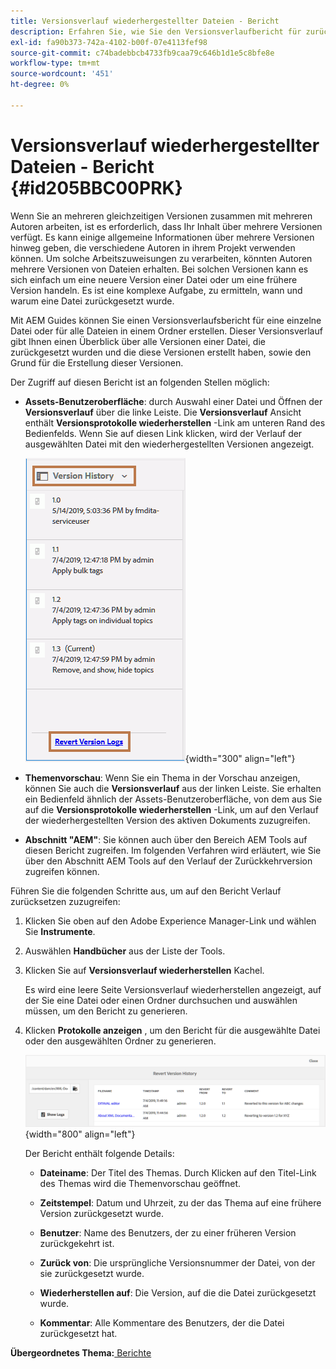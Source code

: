 ```yaml
---
title: Versionsverlauf wiederhergestellter Dateien - Bericht
description: Erfahren Sie, wie Sie den Versionsverlaufbericht für zurückgegebene Dateien
exl-id: fa90b373-742a-4102-b00f-07e4113fef98
source-git-commit: c74badebbcb4733fb9caa79c646b1d1e5c8bfe8e
workflow-type: tm+mt
source-wordcount: '451'
ht-degree: 0%

---
```


# Versionsverlauf wiederhergestellter Dateien - Bericht {#id205BBC00PRK}

Wenn Sie an mehreren gleichzeitigen Versionen zusammen mit mehreren Autoren arbeiten, ist es erforderlich, dass Ihr Inhalt über mehrere Versionen verfügt. Es kann einige allgemeine Informationen über mehrere Versionen hinweg geben, die verschiedene Autoren in ihrem Projekt verwenden können. Um solche Arbeitszuweisungen zu verarbeiten, könnten Autoren mehrere Versionen von Dateien erhalten. Bei solchen Versionen kann es sich einfach um eine neuere Version einer Datei oder um eine frühere Version handeln. Es ist eine komplexe Aufgabe, zu ermitteln, wann und warum eine Datei zurückgesetzt wurde.

Mit AEM Guides können Sie einen Versionsverlaufsbericht für eine einzelne Datei oder für alle Dateien in einem Ordner erstellen. Dieser Versionsverlauf gibt Ihnen einen Überblick über alle Versionen einer Datei, die zurückgesetzt wurden und die diese Versionen erstellt haben, sowie den Grund für die Erstellung dieser Versionen.

Der Zugriff auf diesen Bericht ist an folgenden Stellen möglich:

- **Assets-Benutzeroberfläche**: durch Auswahl einer Datei und Öffnen der **Versionsverlauf** über die linke Leiste. Die **Versionsverlauf** Ansicht enthält **Versionsprotokolle wiederherstellen** -Link am unteren Rand des Bedienfelds. Wenn Sie auf diesen Link klicken, wird der Verlauf der ausgewählten Datei mit den wiederhergestellten Versionen angezeigt.

   ![](images/revert-log-from-assets-ui.png){width="300" align="left"}

- **Themenvorschau**: Wenn Sie ein Thema in der Vorschau anzeigen, können Sie auch die **Versionsverlauf** aus der linken Leiste. Sie erhalten ein Bedienfeld ähnlich der Assets-Benutzeroberfläche, von dem aus Sie auf die **Versionsprotokolle wiederherstellen** -Link, um auf den Verlauf der wiederhergestellten Version des aktiven Dokuments zuzugreifen.

- **Abschnitt &quot;AEM&quot;**: Sie können auch über den Bereich AEM Tools auf diesen Bericht zugreifen. Im folgenden Verfahren wird erläutert, wie Sie über den Abschnitt AEM Tools auf den Verlauf der Zurückkehrversion zugreifen können.


Führen Sie die folgenden Schritte aus, um auf den Bericht Verlauf zurücksetzen zuzugreifen:

1. Klicken Sie oben auf den Adobe Experience Manager-Link und wählen Sie **Instrumente**.

1. Auswählen **Handbücher** aus der Liste der Tools.

1. Klicken Sie auf **Versionsverlauf wiederherstellen** Kachel.

   Es wird eine leere Seite Versionsverlauf wiederherstellen angezeigt, auf der Sie eine Datei oder einen Ordner durchsuchen und auswählen müssen, um den Bericht zu generieren.

1. Klicken **Protokolle anzeigen** , um den Bericht für die ausgewählte Datei oder den ausgewählten Ordner zu generieren.

   ![](images/revert-version-history-report.png){width="800" align="left"}

   Der Bericht enthält folgende Details:

   - **Dateiname**: Der Titel des Themas. Durch Klicken auf den Titel-Link des Themas wird die Themenvorschau geöffnet.

   - **Zeitstempel**: Datum und Uhrzeit, zu der das Thema auf eine frühere Version zurückgesetzt wurde.

   - **Benutzer**: Name des Benutzers, der zu einer früheren Version zurückgekehrt ist.

   - **Zurück von**: Die ursprüngliche Versionsnummer der Datei, von der sie zurückgesetzt wurde.

   - **Wiederherstellen auf**: Die Version, auf die die Datei zurückgesetzt wurde.

   - **Kommentar**: Alle Kommentare des Benutzers, der die Datei zurückgesetzt hat.


**Übergeordnetes Thema:**[ Berichte](reports-intro.md)
